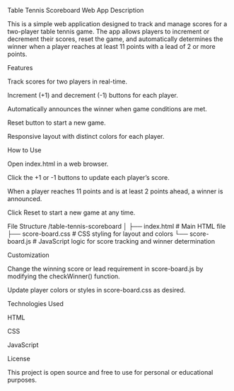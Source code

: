 Table Tennis Scoreboard Web App
Description

This is a simple web application designed to track and manage scores for a two-player table tennis game. The app allows players to increment or decrement their scores, reset the game, and automatically determines the winner when a player reaches at least 11 points with a lead of 2 or more points.

Features

Track scores for two players in real-time.

Increment (+1) and decrement (-1) buttons for each player.

Automatically announces the winner when game conditions are met.

Reset button to start a new game.

Responsive layout with distinct colors for each player.

How to Use

Open index.html in a web browser.

Click the +1 or -1 buttons to update each player’s score.

When a player reaches 11 points and is at least 2 points ahead, a winner is announced.

Click Reset to start a new game at any time.

File Structure
/table-tennis-scoreboard
│
├── index.html        # Main HTML file
├── score-board.css   # CSS styling for layout and colors
└── score-board.js    # JavaScript logic for score tracking and winner determination

Customization

Change the winning score or lead requirement in score-board.js by modifying the checkWinner() function.

Update player colors or styles in score-board.css as desired.

Technologies Used

HTML

CSS

JavaScript

License

This project is open source and free to use for personal or educational purposes.
